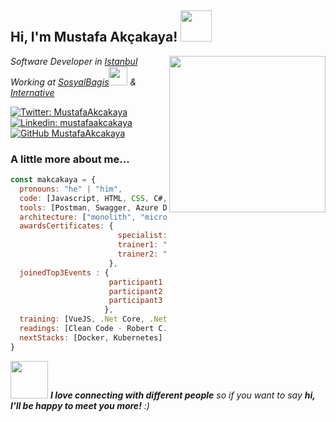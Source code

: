 <h2>Hi, I'm Mustafa Akçakaya! <img src="https://media.giphy.com/media/mGcNjsfWAjY5AEZNw6/giphy.gif" width="50"></h2>
<img align='right' src="https://media.giphy.com/media/Y5pJPmh9IWMKc/giphy.gif" width="250">
<p><em>Software Developer in <a href="https://www.google.com/maps/place/%C4%B0stanbul/@41.0052363,28.871753,11z/data=!3m1!4b1!4m5!3m4!1s0x14caa7040068086b:0xe1ccfe98bc01b0d0!8m2!3d41.0082376!4d28.9783589">Istanbul</a></br> Working at <a href="https://www.linkedin.com/company/sosyal-ba%C4%9F%C4%B1%C5%9F/">SosyalBagis</a><img src="https://media.giphy.com/media/WUlplcMpOCEmTGBtBW/giphy.gif" width="30"> & <a href="javascript:;">Internative</a>
  <!--<br>Open for Opportunities<img src="https://media.giphy.com/media/12bSyZ2lLVvZ4s/giphy.gif" width="50">-->
</em></p>

[![Twitter: MustafaAkcakaya](https://img.shields.io/twitter/follow/mustafaakcakya?style=social)](https://twitter.com/mustafaakcakya)
[![Linkedin: mustafaakcakaya](https://img.shields.io/badge/-mustafaakcakaya-blue?style=flat-square&logo=Linkedin&logoColor=white&link=https://www.linkedin.com/in/mustafaakcakaya/)](https://www.linkedin.com/in/mustafaakcakaya//)
[![GitHub MustafaAkcakaya](https://img.shields.io/github/followers/mustafaakcakaya?label=follow&style=social)](https://github.com/mustafaakcakaya)


### A little more about me...  

```javascript
const makcakaya = {
  pronouns: "he" | "him",
  code: [Javascript, HTML, CSS, C#, .Net &| Core, T-SQL, Java],
  tools: [Postman, Swagger, Azure Devops, Trello, Git, RDBMS, VisualStudio &| Code, Eclipse],
  architecture: ["monolith", "microservices", "test-driven"],
  awardsCertificates: {
                        specialist: "Microsoft Co.",
                        trainer1: "Kodluyoruz .Net Core MVC",
                        trainer2: "BilgeAdam Academy .Net Apps and Web"
                      },
  joinedTop3Events : {
                      participant1 : "Serverless Data with AWS's Senior Nader Dabit",
                      participant2 : "Microservices with docker & k8 with Microsoft's MVP",
                      participant3 : "Istanbul Information Community - 1. Information Summit"                      
                     },                    
  training: [VueJS, .Net Core, .Net Core MVC, Golang],
  readings: [Clean Code - Robert C. Martin, Refactoring - Martin Fowler],
  nextStacks: [Docker, Kubernetes]
}
```

<img src="https://media.giphy.com/media/LnQjpWaON8nhr21vNW/giphy.gif" width="60"> <em><b>I love connecting with different people</b> so if you want to say <b>hi, I'll be happy to meet you more!</b> :)</em>

<!--
**mustafaakcakaya/mustafaakcakaya** is a ✨ _special_ ✨ repository because its `README.md` (this file) appears on your GitHub profile.

Here are some ideas to get you started:

- 🔭 I’m currently working on ...
- 🌱 I’m currently learning ...
- 👯 I’m looking to collaborate on ...
- 🤔 I’m looking for help with ...
- 💬 Ask me about ...
- 📫 How to reach me: ...
- 😄 Pronouns: ...
- ⚡ Fun fact: ...
-->
